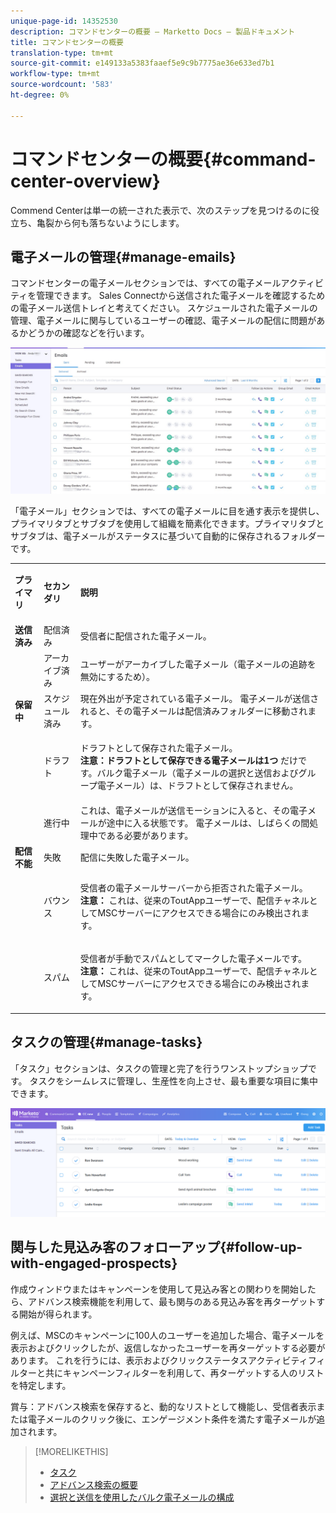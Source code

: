 ```yaml
---
unique-page-id: 14352530
description: コマンドセンターの概要 — Marketto Docs — 製品ドキュメント
title: コマンドセンターの概要
translation-type: tm+mt
source-git-commit: e149133a5383faaef5e9c9b7775ae36e633ed7b1
workflow-type: tm+mt
source-wordcount: '583'
ht-degree: 0%

---
```



# コマンドセンターの概要{#command-center-overview}

Commend Centerは単一の統一された表示で、次のステップを見つけるのに役立ち、亀裂から何も落ちないようにします。

## 電子メールの管理{#manage-emails}

コマンドセンターの電子メールセクションでは、すべての電子メールアクティビティを管理できます。 Sales Connectから送信された電子メールを確認するための電子メール送信トレイと考えてください。 スケジュールされた電子メールの管理、電子メールに関与しているユーザーの確認、電子メールの配信に問題があるかどうかの確認などを行います。

![](assets/command-center-overview-1.png)

「電子メール」セクションでは、すべての電子メールに目を通す表示を提供し、プライマリタブとサブタブを使用して組織を簡素化できます。プライマリタブとサブタブは、電子メールがステータスに基づいて自動的に保存されるフォルダーです。

<table> 
 <colgroup> 
  <col> 
  <col> 
  <col> 
 </colgroup> 
 <tbody> 
  <tr> 
   <td title="背景色：グレー"><p title=""><strong><span>プライマリ</span> </strong></p></td> 
   <td title="背景色：グレー"><p title=""><strong><span>セカンダリ</span> </strong></p></td> 
   <td title="背景色：グレー"><p title=""><strong><span>説明</span> </strong></p></td> 
  </tr> 
  <tr> 
   <td title="背景色：青"><strong title="">送信済み</strong></td> 
   <td title="背景色：青">配信済み</td> 
   <td title="背景色：青">受信者に配信された電子メール。</td> 
  </tr> 
  <tr> 
   <td title="背景色：青"><br></td> 
   <td title="背景色：青">アーカイブ済み</td> 
   <td title="背景色：青">ユーザーがアーカイブした電子メール（電子メールの追跡を無効にするため）。</td> 
  </tr> 
  <tr> 
   <td title="背景色：グレー"><strong title="">保留中</strong></td> 
   <td title="背景色：グレー">スケジュール済み</td> 
   <td title="背景色：グレー">現在外出が予定されている電子メール。 電子メールが送信されると、その電子メールは配信済みフォルダーに移動されます。</td> 
  </tr> 
  <tr> 
   <td title="背景色：グレー"><br></td> 
   <td title="背景色：グレー">ドラフト</td> 
   <td title="背景色：グレー"><p>ドラフトとして保存された電子メール。<br><strong>注意：ドラフトとして保存できる電子メールは1つ</strong> だけです。バルク電子メール（電子メールの選択と送信およびグループ電子メール）は、ドラフトとして保存されません。</p></td> 
  </tr> 
  <tr> 
   <td title="背景色：グレー"><br></td> 
   <td title="背景色：グレー">進行中</td> 
   <td title="背景色：グレー">これは、電子メールが送信モーションに入ると、その電子メールが途中に入る状態です。 電子メールは、しばらくの間処理中である必要があります。</td> 
  </tr> 
  <tr> 
   <td title="背景色：青"><strong title="">配信不能</strong></td> 
   <td title="背景色：青">失敗</td> 
   <td title="背景色：青">配信に失敗した電子メール。</td> 
  </tr> 
  <tr> 
   <td title="背景色：青"><br></td> 
   <td title="背景色：青">バウンス</td> 
   <td title="背景色：青"><p>受信者の電子メールサーバーから拒否された電子メール。 <br><strong>注意：</strong> これは、従来のToutAppユーザーで、配信チャネルとしてMSCサーバーにアクセスできる場合にのみ検出されます。</p></td> 
  </tr> 
  <tr> 
   <td title="背景色：青"><br></td> 
   <td title="背景色：青">スパム</td> 
   <td title="背景色：青"><p>受信者が手動でスパムとしてマークした電子メールです。<br><strong>注意：</strong> これは、従来のToutAppユーザーで、配信チャネルとしてMSCサーバーにアクセスできる場合にのみ検出されます。</p></td> 
  </tr> 
 </tbody> 
</table>

## タスクの管理{#manage-tasks}

「タスク」セクションは、タスクの管理と完了を行うワンストップショップです。 タスクをシームレスに管理し、生産性を向上させ、最も重要な項目に集中できます。

![](assets/command-center-overview-2.png)

## 関与した見込み客のフォローアップ{#follow-up-with-engaged-prospects}

作成ウィンドウまたはキャンペーンを使用して見込み客との関わりを開始したら、アドバンス検索機能を利用して、最も関与のある見込み客を再ターゲットする開始が得られます。

例えば、MSCのキャンペーンに100人のユーザーを追加した場合、電子メールを表示およびクリックしたが、返信しなかったユーザーを再ターゲットする必要があります。 これを行うには、表示およびクリックステータスアクティビティフィルターと共にキャンペーンフィルターを利用して、再ターゲットする人のリストを特定します。

賞与：アドバンス検索を保存すると、動的なリストとして機能し、受信者表示または電子メールのクリック後に、エンゲージメント条件を満たす電子メールが追加されます。

>[!MORELIKETHIS]
>
>* [タスク](http://docs.marketo.com/x/qwDb)
>* [アドバンス検索の概要](http://docs.marketo.com/x/KQM6Ag)
>* [選択と送信を使用したバルク電子メールの構成](http://docs.marketo.com/x/IgQ6Ag)

>



